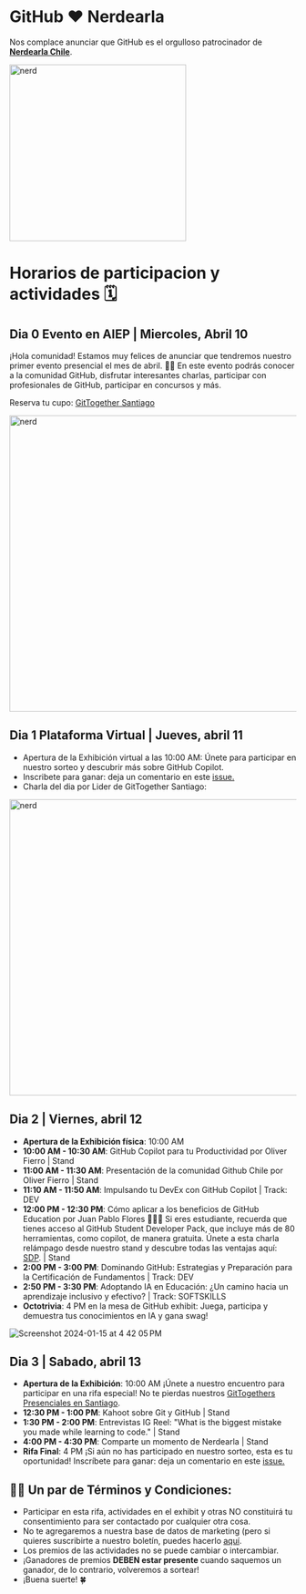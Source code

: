 # GitHub ❤️ Nerdearla

Nos complace anunciar que GitHub es el orgulloso patrocinador de **[Nerdearla Chile]([http://www.eventbrite.ca/e/637519998477/?discount=sponsorfriends20Jan2024](https://nerdear.la/en/))**. 

<img width="310" alt="nerd" src="https://github.com/gittogethers/nerdearla-chile/assets/20666190/fc4a7b10-a7a0-457d-bd5e-1796203bcb80">

# Horarios de participacion y actividades 🗓️

## Dia 0 Evento en AIEP | Miercoles, Abril 10
¡Hola comunidad!
Estamos muy felices de anunciar que tendremos nuestro primer evento presencial el mes de abril. 🙌🏼
En este evento podrás conocer a la comunidad GitHub, disfrutar interesantes charlas, participar con profesionales de GitHub, participar en concursos y más.

Reserva tu cupo: [GitTogether Santiago](https://www.meetup.com/gittogether-santiago/)

<img width="520" alt="nerd" src="https://github.com/gittogethers/nerdearla-chile/assets/20666190/c4ca6072-a35a-432b-ba00-444fd4ad3121">

## Dia 1 Plataforma Virtual | Jueves, abril 11

- Apertura de la Exhibición virtual a las 10:00 AM: Únete para participar en nuestro sorteo y descubrir más sobre GitHub Copilot.
- Inscribete para ganar: deja un comentario en este [issue.](https://github.com/gittogethers/selector-rifa/issues/63)
- Charla del dia por Lider de GitTogether Santiago:
<img width="520" alt="nerd" src="https://github.com/gittogethers/nerdearla-chile/assets/20666190/399bd990-82fd-4d99-9327-0db52c366e2c">

## Dia 2 | Viernes, abril 12

- **Apertura de la Exhibición física**: 10:00 AM
- **10:00 AM - 10:30 AM**: GitHub Copilot para tu Productividad por Oliver Fierro | Stand
- **11:00 AM - 11:30 AM**: Presentación de la comunidad Github Chile por Oliver Fierro  | Stand
- **11:10 AM - 11:50 AM**: Impulsando tu DevEx con GitHub Copilot | Track: DEV
- **12:00 PM - 12:30 PM**: Cómo aplicar a los beneficios de GitHub Education por Juan Pablo Flores  👩🏻‍🎓 Si eres estudiante, recuerda que tienes acceso al GitHub Student Developer Pack, que incluye más de 80 herramientas, como copilot, de manera gratuita. Únete a esta charla relámpago desde nuestro stand y descubre todas las ventajas aquí: [SDP](https://gh.io/edu-nerdearla).  | Stand
- **2:00 PM - 3:00 PM**: Dominando GitHub: Estrategias y Preparación para la Certificación de Fundamentos | Track: DEV
- **2:50 PM - 3:30 PM**: Adoptando IA en Educación: ¿Un camino hacia un aprendizaje inclusivo y efectivo? | Track: SOFTSKILLS
- **Octotrivia**: 4 PM en la mesa de GitHub exhibit: Juega, participa y demuestra tus conocimientos en IA y gana swag!
  
![Screenshot 2024-01-15 at 4 42 05 PM](https://github.com/githubpresente/impulse-ai/assets/20666190/d31a374b-8816-4c41-b34b-ae8ef3e948e5)

## Dia 3 | Sabado, abril 13

- **Apertura de la Exhibición**: 10:00 AM
  ¡Únete a nuestro encuentro para participar en una rifa especial! No te pierdas nuestros [GitTogethers Presenciales en Santiago](https://www.meetup.com/gittogether-santiago/).
- **12:30 PM - 1:00 PM**: Kahoot sobre Git y GitHub  | Stand
- **1:30 PM - 2:00 PM**: Entrevistas IG Reel: "What is the biggest mistake you made while learning to code."  | Stand
- **4:00 PM - 4:30 PM**: Comparte un momento de Nerdearla  | Stand
- **Rifa Final**: 4 PM
  ¡Si aún no has participado en nuestro sorteo, esta es tu oportunidad!
  Inscríbete para ganar: deja un comentario en este [issue.](https://github.com/gittogethers/selector-rifa/issues/63)

## ✍🏽 Un par de Términos y Condiciones:
- Participar en esta rifa, actividades en el exhibit y otras NO constituirá tu consentimiento para ser contactado por cualquier otra cosa.
- No te agregaremos a nuestra base de datos de marketing (pero si quieres suscribirte a nuestro boletín, puedes hacerlo [aquí](https://resources.github.com/newsletter/).
- Los premios de las actividades no se puede cambiar o intercambiar.
- ¡Ganadores de premios **DEBEN estar presente** cuando saquemos un ganador, de lo contrario, volveremos a sortear!
- ¡Buena suerte! 🍀
